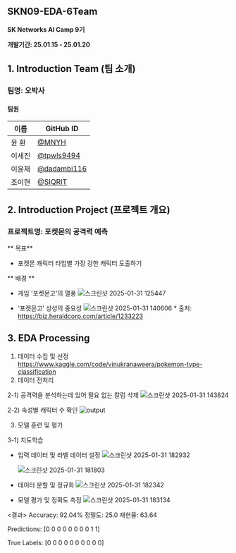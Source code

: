 ## SKN09-EDA-6Team

**SK Networks AI Camp 9기**

**개발기간: 25.01.15 - 25.01.20**



## 1. Introduction Team (팀 소개)

### 팀명: 오박사

#### **팀원**

| 이름       | GitHub ID      |
| ---------- | -------------- |
| 윤 환     | [@MNYH](https://github.com/MNYH)
| 이세진     | [@tpwls9494](https://github.com/tpwls9494)
| 이윤재     | [@dadambi116](https://github.com/dadambi116)
| 조이현     | [@SIQRIT](https://github.com/SIQRIT)



## 2. Introduction Project (프로젝트 개요)

### **프로젝트명**: 포켓몬의 공격력 예측

** 목표**
- 포켓몬 캐릭터 타입별 가장 강한 캐릭터 도출하기
  
** 배경 **
- 게임 '포켓몬고'의 열풍
  ![스크린샷 2025-01-31 125447](https://github.com/user-attachments/assets/1f17e76c-3888-41d0-9696-0a3f993606c3)
  
- '포켓몬고' 상성의 중요성
  ![스크린샷 2025-01-31 140606](https://github.com/user-attachments/assets/af2b6101-4f5d-4040-b6c6-07f8396189bf)
                                                                                    * 출처: https://biz.heraldcorp.com/article/1233223

## 3. EDA Processing
1. 데이터 수집 및 선정
   https://www.kaggle.com/code/vinukranaweera/pokemon-type-classification
2. 데이터 전처리

2-1) 공격력을 분석하는데 있어 필요 없는 칼럼 삭제
   ![스크린샷 2025-01-31 143824](https://github.com/user-attachments/assets/e1575936-89be-4b91-8699-59e39c4534c8)

2-2) 속성별 캐릭터 수 확인
  ![output](https://github.com/user-attachments/assets/e0eb5a7c-480c-40c7-afd6-58de11da90de)


3. 모델 훈련 및 평가
   
3-1) 지도학습
- 입력 데이터 및 라벨 데이터 설정
  ![스크린샷 2025-01-31 182932](https://github.com/user-attachments/assets/ff4d0812-aed5-4c29-83c0-fc134592c520)

    ![스크린샷 2025-01-31 181803](https://github.com/user-attachments/assets/21616dbd-8fd3-4a38-919e-2592cc09aedb)
- 데이터 분할 및 정규화
![스크린샷 2025-01-31 182342](https://github.com/user-attachments/assets/0d480fad-bae7-418c-904f-5bd2b9abacc2)

- 모델 평가 및 정확도 측정
![스크린샷 2025-01-31 183134](https://github.com/user-attachments/assets/aee3a671-2568-40dc-87d4-54cf9398720e)


<결과>
Accuracy: 92.04%
정밀도: 25.0
재현율: 63.64

Predictions: [0 0 0 0 0 0 0 0 1 1]

True Labels: [0 0 0 0 0 0 0 0 0 0]




     
  

  



